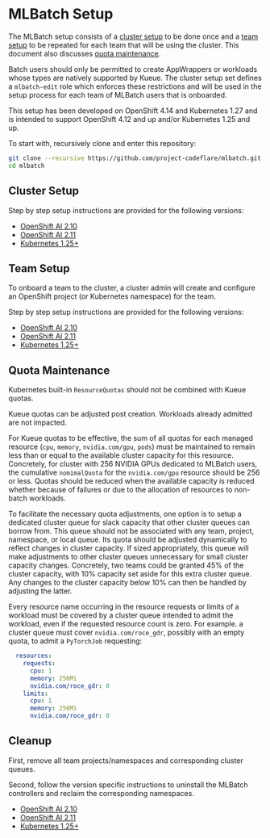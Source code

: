 # MLBatch Setup

The MLBatch setup consists of a [cluster setup](#cluster-setup) to be done once
and a [team setup](#team-setup) to be repeated for each team that will
be using the cluster. This document also discusses [quota maintenance](#quota-maintenance).

Batch users should only be permitted to create AppWrappers or workloads whose
types are natively supported by Kueue. The cluster setup set defines a
`mlbatch-edit` role which enforces these restrictions and will be used in
the setup process for each team of MLBatch users that is onboarded.

This setup has been developed on OpenShift 4.14 and Kubernetes 1.27 and
is intended to support OpenShift 4.12 and up and/or Kubernetes 1.25 and up. 

To start with, recursively clone and enter this repository:
```sh
git clone --recursive https://github.com/project-codeflare/mlbatch.git
cd mlbatch
```

## Cluster Setup

Step by step setup instructions are provided for the following versions:
+ [OpenShift AI 2.10](./setup.RHOAI-v2.10/CLUSTER-SETUP.md)
+ [OpenShift AI 2.11](./setup.RHOAI-v2.11/CLUSTER-SETUP.md)
+ [Kubernetes 1.25+](./setup.k8s-v1.25/CLUSTER-SETUP.md)

## Team Setup

To onboard a team to the cluster, a cluster admin will create and configure
an OpenShift project (or Kubernetes namespace) for the team.

Step by step setup instructions are provided for the following versions:
+ [OpenShift AI 2.10](./setup.RHOAI-v2.10/TEAM-SETUP.md)
+ [OpenShift AI 2.11](./setup.RHOAI-v2.11/TEAM-SETUP.md)
+ [Kubernetes 1.25+](./setup.k8s-v1.25/TEAM-SETUP.md)

## Quota Maintenance

Kubernetes built-in `ResourceQuotas` should not be combined with Kueue quotas.

Kueue quotas can be adjusted post creation. Workloads already admitted are not
impacted.

For Kueue quotas to be effective, the sum of all quotas for each managed
resource (`cpu`, `memory`, `nvidia.com/gpu`, `pods`) must be maintained to
remain less than or equal to the available cluster capacity for this resource.
Concretely, for cluster with 256 NVIDIA GPUs dedicated to MLBatch users, the
cumulative `nomimalQuota` for the `nvidia.com/gpu` resource should be 256 or
less. Quotas should be reduced when the available capacity is reduced whether
because of failures or due to the allocation of resources to non-batch
workloads.

To facilitate the necessary quota adjustments, one option is to setup a
dedicated cluster queue for slack capacity that other cluster queues can borrow
from. This queue should not be associated with any team, project, namespace, or
local queue. Its quota should be adjusted dynamically to reflect changes in
cluster capacity. If sized appropriately, this queue will make adjustments to
other cluster queues unnecessary for small cluster capacity changes. Concretely,
two teams could be granted 45% of the cluster capacity, with 10% capacity set
aside for this extra cluster queue. Any changes to the cluster capacity below
10% can then be handled by adjusting the latter.

Every resource name occurring in the resource requests or limits of a workload
must be covered by a cluster queue intended to admit the workload, even if the
requested resource count is zero. For example. a cluster queue must cover
`nvidia.com/roce_gdr`, possibly with an empty quota, to admit a `PyTorchJob`
requesting:
```yaml
  resources:
    requests:
      cpu: 1
      memory: 256Mi
      nvidia.com/roce_gdr: 0
    limits:
      cpu: 1
      memory: 256Mi
      nvidia.com/roce_gdr: 0
```

## Cleanup

First, remove all team projects/namespaces and corresponding cluster queues.

Second, follow the version specific instructions to uninstall the MLBatch controllers
and reclaim the corresponding namespaces.
+ [OpenShift AI 2.10](./setup.RHOAI-v2.10/UNINSTALL.md)
+ [OpenShift AI 2.11](./setup.RHOAI-v2.11/UNINSTALL.md)
+ [Kubernetes 1.25+](./setup.k8s-v1.25/UNINSTALL.md)
